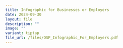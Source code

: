 ```yaml
---
title: Infographic for Businesses or Employers
date: 2024-09-30
layout: file
description: ""
image: ""
variant: tiptap
file_url: /files/OSP_Infographic_For_Employers.pdf
---
```

